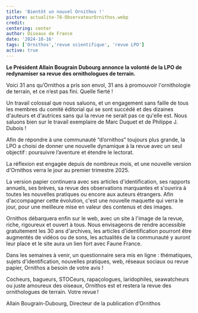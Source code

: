 ```yaml
--- 
title: 'Bientôt un nouvel Ornithos !'
picture: actualite-78-ObservateurOrnithos.webp 
credit: 
centering: center 
author: Oiseaux de France 
date: '2024-10-16'
tags: ['Ornithos','revue scientifique', 'revue LPO'] 
active: true 
---
```

**Le Président Allain Bougrain Dubourg annonce la volonté de la LPO de redynamiser sa revue des ornithologues de terrain.**

Voici 31 ans qu’Ornithos a pris son envol, 31 ans à promouvoir l'ornithologie de terrain, et ce n’est pas fini. Quelle fierté !  

Un travail colossal que nous saluons, et un engagement sans faille de tous les membres du comité éditorial qui se sont succédé et des dizaines d'auteurs et d'autrices sans qui la revue ne serait pas ce qu'elle est. Nous saluons bien sur le travail exemplaire de Marc Duquet et de Philippe J. Dubois ! 

Afin de répondre à une communauté “d’ornithos” toujours plus grande, la LPO a choisi de donner une nouvelle dynamique à la revue avec un seul objectif : poursuivre l’aventure et étendre le lectorat. 

La réflexion est engagée depuis de nombreux mois, et une nouvelle version d'Ornithos verra le jour au premier trimestre 2025. 

La version papier continuera avec ses articles d'identification, ses rapports annuels, ses brèves, sa revue des observations marquantes et s'ouvrira à toutes les nouvelles pratiques ou encore aux auteurs étrangers. Afin d'accompagner cette évolution, c'est une nouvelle maquette qui verra le jour, pour une meilleure mise en valeur des contenus et des images. 

Ornithos débarquera enfin sur le web, avec un site à l'image de la revue, riche, rigoureux et ouvert à tous. Nous envisageons de rendre accessible gratuitement les 30 ans d'archives, les articles d'identification pourront être augmentés de vidéos ou de sons, les actualités de la communauté y auront leur place et le site aura un lien fort avec Faune France. 

Dans les semaines à venir, un questionnaire sera mis en ligne : thématiques, sujets d'identification, nouvelles pratiques, web, réseaux sociaux ou revue papier, Ornithos a besoin de votre avis ! 

Cocheurs, bagueurs, STOCeurs, rapaçologues, laridophiles, seawatcheurs ou juste amoureux des oiseaux, Ornithos est et restera la revue des ornithologues de terrain. Votre revue !

Allain Bougrain-Dubourg, Directeur de la publication d’Ornithos 
